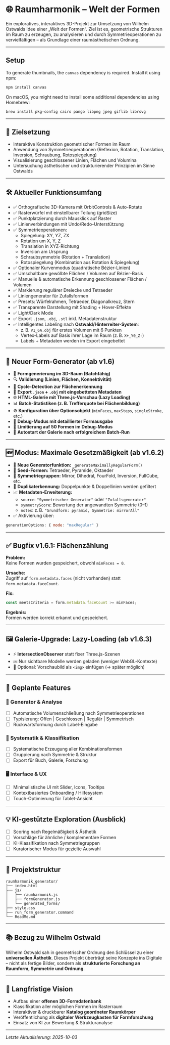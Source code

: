 # 🌐 Raumharmonik – Welt der Formen

Ein exploratives, interaktives 3D-Projekt zur Umsetzung von Wilhelm Ostwalds Idee einer „Welt der Formen“. Ziel ist es, geometrische Strukturen im Raum zu erzeugen, zu analysieren und durch Symmetrieoperationen zu vervielfältigen – als Grundlage einer raumästhetischen Ordnung.

---

## Setup

To generate thumbnails, the `canvas` dependency is required. Install it using npm:

```bash
npm install canvas
```

On macOS, you might need to install some additional dependencies using Homebrew:

```bash
brew install pkg-config cairo pango libpng jpeg giflib librsvg
```

---

## 🎯 Zielsetzung

- Interaktive Konstruktion geometrischer Formen im Raum  
- Anwendung von Symmetrieoperationen (Reflexion, Rotation, Translation, Inversion, Schraubung, Rotospiegelung)  
- Visualisierung geschlossener Linien, Flächen und Volumina  
- Untersuchung ästhetischer und strukturierender Prinzipien im Sinne Ostwalds

---

## 🛠️ Aktueller Funktionsumfang

- ✅ Orthografische 3D-Kamera mit OrbitControls & Auto-Rotate  
- ✅ Rasterwürfel mit einstellbarer Teilung (gridSize)  
- ✅ Punktplatzierung durch Mausklick auf Raster  
- ✅ Linienverbindungen mit Undo/Redo-Unterstützung  
- ✅ Symmetrieoperationen:
  - Spiegelung: XY, YZ, ZX  
  - Rotation um X, Y, Z  
  - Translation in XYZ-Richtung  
  - Inversion am Ursprung  
  - Schraubsymmetrie (Rotation + Translation)  
  - Rotospiegelung (Kombination aus Rotation & Spiegelung)  
- ✅ Optionaler Kurvenmodus (quadratische Bézier-Linien)  
- ✅ Umschaltbare gewölbte Flächen / Volumen auf Bézier-Basis  
- ✅ Manuelle & automatische Erkennung geschlossener Flächen / Volumen  
- ✅ Markierung regulärer Dreiecke und Tetraeder  
- ✅ Liniengenerator für Zufallsformen  
- ✅ Presets: Würfelrahmen, Tetraeder, Diagonalkreuz, Stern  
- ✅ Transparente Darstellung mit Shading + Hover-Effekte  
- ✅ Light/Dark Mode  
- ✅ Export `.json`, `.obj`, `.stl` inkl. Metadatenstruktur  
- ✅ Intelligentes Labeling nach **Ostwald/Hinterreiter-System**:
  - z. B. `V1_6A.obj` für erstes Volumen mit 6 Punkten  
  - Vertex-Labels auf Basis ihrer Lage im Raum (z. B. `X+_Y0_Z-`)  
  - Labels + Metadaten werden im Export eingebettet

---

## 🔁 Neuer Form-Generator (ab v1.6)

- 🧩 **Formgenerierung im 3D-Raum (Batchfähig)**  
- 🔍 **Validierung (Linien, Flächen, Konnektivität)**  
- 🧠 **Cycle-Detection zur Flächenerkennung**  
- 💾 **Export `.json` + `.obj` mit eingebetteten Metadaten**  
- 🌐 **HTML-Galerie mit Three.js-Vorschau (Lazy Loading)**  
- 📊 **Batch-Statistiken (z. B. Trefferquote bei Flächenbildung)**  
- ⚙️ **Konfiguration über Optionsobjekt** (`minFaces`, `maxSteps`, `singleStroke`, etc.)  
- 🐞 **Debug-Modus mit detaillierter Formausgabe**  
- 🔄 **Limitierung auf 50 Formen im Debug-Modus**  
- 🚀 **Autostart der Galerie nach erfolgreichem Batch-Run**

---

## 🆕 Modus: Maximale Gesetzmäßigkeit (ab v1.6.2)

- 🔺 **Neue Generatorfunktion:** `_generateMaximallyRegularForm()`  
- 🔄 **Seed-Formen:** Tetraeder, Pyramide, Oktaeder  
- 🧭 **Symmetriegruppen:** Mirror, Dihedral, FourFold, Inversion, FullCube, etc.  
- 🔂 **Duplikaterkennung:** Doppelpunkte & Doppellinien werden gefiltert  
- 📈 **Metadaten-Erweiterung:**
  - `source`: `"Symmetrischer Generator"` oder `"Zufallsgenerator"`  
  - `symmetryScore`: Bewertung der angewandten Symmetrie (0–1)  
  - `notes`: z. B. `"Grundform: pyramid, Symmetrie: mirrorAll"`  
- ✅ Aktivierung über:
```js
generationOptions: { mode: "maxRegular" }
```

---

## ✅ Bugfix v1.6.1: Flächenzählung

**Problem:**  
Keine Formen wurden gespeichert, obwohl `minFaces = 0`.

**Ursache:**  
Zugriff auf `form.metadata.faces` (nicht vorhanden) statt `form.metadata.faceCount`.

**Fix:**  
```js
const meetsCriteria = form.metadata.faceCount >= minFaces;
```

**Ergebnis:**  
Formen werden korrekt erkannt und gespeichert.

---

## 🖼️ Galerie-Upgrade: Lazy-Loading (ab v1.6.3)

- ⚡ **IntersectionObserver** statt fixer Three.js-Szenen  
- 💤 Nur sichtbare Modelle werden geladen (weniger WebGL-Kontexte)  
- 🌄 Optional: Vorschaubild als `<img>` einfügen (→ später möglich)

---

## 📌 Geplante Features

### 🔧 Generator & Analyse
- [ ] Automatische Volumenschließung nach Symmetrieoperationen  
- [ ] Typisierung: Offen | Geschlossen | Regulär | Symmetrisch  
- [ ] Rückwärtsformung durch Label-Eingabe  

### 🧭 Systematik & Klassifikation
- [ ] Systematische Erzeugung aller Kombinationsformen  
- [ ] Gruppierung nach Symmetrie & Struktur  
- [ ] Export für Buch, Galerie, Forschung  

### 🖥️ Interface & UX
- [ ] Minimalistische UI mit Slider, Icons, Tooltips  
- [ ] Kontextbasiertes Onboarding / Hilfesystem  
- [ ] Touch-Optimierung für Tablet-Ansicht

---

## 💡 KI-gestützte Exploration (Ausblick)

- [ ] Scoring nach Regelmäßigkeit & Ästhetik  
- [ ] Vorschläge für ähnliche / komplementäre Formen  
- [ ] KI-Klassifikation nach Symmetriegruppen  
- [ ] Kuratorischer Modus für gezielte Auswahl

---

## 📁 Projektstruktur

```text
raumharmonik_generator/
├── index.html  
├── js/
│   ├── raumharmonik.js  
│   ├── formGenerator.js  
│   └── generated_forms/
├── style.css  
├── run_form_generator.command  
└── ReadMe.md  
```

---

## 📚 Bezug zu Wilhelm Ostwald

Wilhelm Ostwald sah in geometrischer Ordnung den Schlüssel zu einer **universellen Ästhetik**. Dieses Projekt überträgt seine Konzepte ins Digitale – nicht als fertige Bilder, sondern als **strukturierte Forschung an Raumform, Symmetrie und Ordnung**.

---

## 🧭 Langfristige Vision

- Aufbau einer **offenen 3D-Formdatenbank**  
- Klassifikation aller möglichen Formen im Rasterraum  
- Interaktiver & druckbarer **Katalog geordneter Raumkörper**  
- Veröffentlichung als **digitaler Werkzeugkasten für Formforschung**  
- Einsatz von KI zur Bewertung & Strukturanalyse  

---

*Letzte Aktualisierung: 2025-10-03*